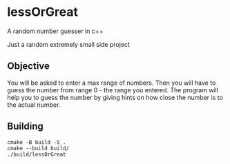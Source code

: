 # lessOrGreat
A random number guesser in c++

Just a random extremely small side project

## Objective
You will be asked to enter a max range of numbers. Then you
will have to guess the number from range 0 - the range you entered.
The program will help you to guess the number by giving hints on how
close the number is to the actual number.

## Building

```
cmake -B build -S .
cmake --build build/
./build/lessOrGreat
```
